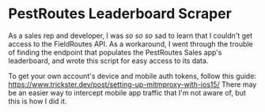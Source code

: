 # PestRoutes Leaderboard Scraper

As a sales rep and developer, I was _so so so_ sad to learn that I couldn't get access to the FieldRoutes API. As a workaround, I went through the trouble of finding the endpoint that populates the PestRoutes Sales app's leaderboard, and wrote this script for easy access to its data.

To get your own account's device and mobile auth tokens, follow this guide:
https://www.trickster.dev/post/setting-up-mitmproxy-with-ios15/
There may be an easier way to intercept mobile app traffic that I'm not aware of, but this is how I did it.
